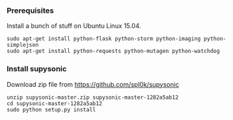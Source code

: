 ### Prerequisites ###

Install a bunch of stuff on Ubuntu Linux 15.04.

    sudo apt-get install python-flask python-storm python-imaging python-simplejson
    sudo apt-get install python-requests python-mutagen python-watchdog

### Install supysonic ###

Download zip file from https://github.com/spl0k/supysonic

    unzip supysonic-master.zip supysonic-master-1282a5ab12
    cd supysonic-master-1282a5ab12
    sudo python setup.py install
